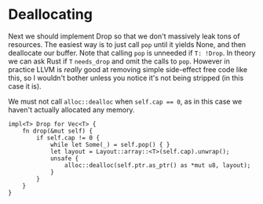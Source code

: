 # Deallocating

Next we should implement Drop so that we don't massively leak tons of resources.
The easiest way is to just call `pop` until it yields None, and then deallocate
our buffer. Note that calling `pop` is unneeded if `T: !Drop`. In theory we can
ask Rust if `T` `needs_drop` and omit the calls to `pop`. However in practice
LLVM is *really* good at removing simple side-effect free code like this, so I
wouldn't bother unless you notice it's not being stripped (in this case it is).

We must not call `alloc::dealloc` when `self.cap == 0`, as in this case we
haven't actually allocated any memory.

```rust,ignore
impl<T> Drop for Vec<T> {
    fn drop(&mut self) {
        if self.cap != 0 {
            while let Some(_) = self.pop() { }
            let layout = Layout::array::<T>(self.cap).unwrap();
            unsafe { 
                alloc::dealloc(self.ptr.as_ptr() as *mut u8, layout); 
            }
        }
    }
}
```
